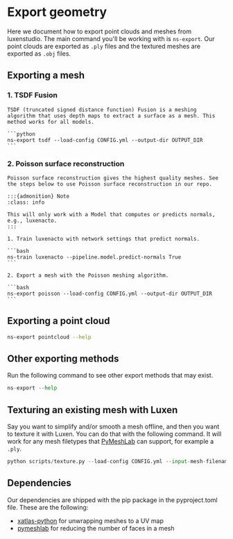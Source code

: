 # Export geometry

Here we document how to export point clouds and meshes from luxenstudio. The main command you'll be working with is `ns-export`. Our point clouds are exported as `.ply` files and the textured meshes are exported as `.obj` files.

## Exporting a mesh

### 1. TSDF Fusion

    TSDF (truncated signed distance function) Fusion is a meshing algorithm that uses depth maps to extract a surface as a mesh. This method works for all models.

    ```python
    ns-export tsdf --load-config CONFIG.yml --output-dir OUTPUT_DIR
    ```

### 2. Poisson surface reconstruction

    Poisson surface reconstruction gives the highest quality meshes. See the steps below to use Poisson surface reconstruction in our repo.

    :::{admonition} Note
    :class: info

    This will only work with a Model that computes or predicts normals, e.g., luxenacto.
    :::

    1. Train luxenacto with network settings that predict normals.

    ```bash
    ns-train luxenacto --pipeline.model.predict-normals True
    ```

    2. Export a mesh with the Poisson meshing algorithm.

    ```bash
    ns-export poisson --load-config CONFIG.yml --output-dir OUTPUT_DIR
    ```

## Exporting a point cloud

```bash
ns-export pointcloud --help
```

## Other exporting methods

Run the following command to see other export methods that may exist.

```python
ns-export --help
```

## Texturing an existing mesh with Luxen

Say you want to simplify and/or smooth a mesh offline, and then you want to texture it with Luxen. You can do that with the following command. It will work for any mesh filetypes that [PyMeshLab](https://pymeshlab.readthedocs.io/en/latest/) can support, for example a `.ply`.

```python
python scripts/texture.py --load-config CONFIG.yml --input-mesh-filename FILENAME --output-dir OUTPUT_DIR
```

## Dependencies

Our dependencies are shipped with the pip package in the pyproject.toml file. These are the following:

- [xatlas-python](https://github.com/mworchel/xatlas-python) for unwrapping meshes to a UV map
- [pymeshlab](https://pymeshlab.readthedocs.io/en/latest/) for reducing the number of faces in a mesh
